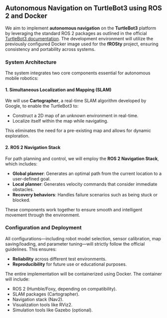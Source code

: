 ## Autonomous Navigation on TurtleBot3 using ROS 2 and Docker

We aim to implement **autonomous navigation** on the **TurtleBot3** platform by leveraging the standard ROS 2 packages as outlined in the official [TurtleBot3 documentation](https://emanual.robotis.com/docs/en/platform/turtlebot3/overview/). The development environment will utilize the previously configured Docker image used for the **fROSty** project, ensuring consistency and portability across systems.

### System Architecture

The system integrates two core components essential for autonomous mobile robotics:

#### 1. Simultaneous Localization and Mapping (SLAM)
We will use **Cartographer**, a real-time SLAM algorithm developed by Google, to enable the TurtleBot3 to:

- Construct a 2D map of an unknown environment in real-time.
- Localize itself within the map while navigating.

This eliminates the need for a pre-existing map and allows for dynamic exploration.

#### 2. ROS 2 Navigation Stack
For path planning and control, we will employ the **ROS 2 Navigation Stack**, which includes:

- **Global planner**: Generates an optimal path from the current location to a user-defined goal.
- **Local planner**: Generates velocity commands that consider immediate obstacles.
- **Recovery behaviors**: Handles failure scenarios such as being stuck or blocked.

These components work together to ensure smooth and intelligent movement through the environment.

### Configuration and Deployment

All configurations—including robot model selection, sensor calibration, map saving/loading, and parameter tuning—will strictly follow the official guidelines. This ensures:

- **Reliability** across different test environments.
- **Reproducibility** for future use or educational purposes.

The entire implementation will be containerized using Docker. The container will include:

- ROS 2 (Humble/Foxy, depending on compatibility).
- SLAM packages (Cartographer).
- Navigation stack (Nav2).
- Visualization tools like RViz2.
- Simulation tools like Gazebo (optional).

